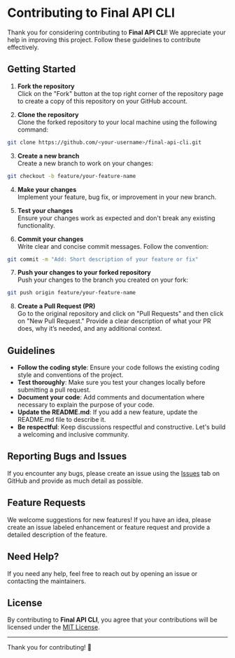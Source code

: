 # Contributing to Final API CLI

Thank you for considering contributing to **Final API CLI**! We appreciate your help in improving this project. Follow these guidelines to contribute effectively.

## Getting Started

1. **Fork the repository**  
   Click on the "Fork" button at the top right corner of the repository page to create a copy of this repository on your GitHub account.

2. **Clone the repository**  
   Clone the forked repository to your local machine using the following command:

```bash
git clone https://github.com/<your-username>/final-api-cli.git
```

3. **Create a new branch**  
   Create a new branch to work on your changes:

```bash
git checkout -b feature/your-feature-name
```

4. **Make your changes**  
   Implement your feature, bug fix, or improvement in your new branch.

5. **Test your changes**  
   Ensure your changes work as expected and don't break any existing functionality.

6. **Commit your changes**  
   Write clear and concise commit messages. Follow the convention:

```bash
git commit -m "Add: Short description of your feature or fix"
```

7. **Push your changes to your forked repository**  
   Push your changes to the branch you created on your fork:

```bash
git push origin feature/your-feature-name
```

8. **Create a Pull Request (PR)**  
   Go to the original repository and click on "Pull Requests" and then click on "New Pull Request." Provide a clear description of what your PR does, why it’s needed, and any additional context.

## Guidelines

-   **Follow the coding style**: Ensure your code follows the existing coding style and conventions of the project.
-   **Test thoroughly**: Make sure you test your changes locally before submitting a pull request.
-   **Document your code**: Add comments and documentation where necessary to explain the purpose of your code.
-   **Update the README.md**: If you add a new feature, update the README.md file to describe it.
-   **Be respectful**: Keep discussions respectful and constructive. Let's build a welcoming and inclusive community.

## Reporting Bugs and Issues

If you encounter any bugs, please create an issue using the [Issues](https://github.com/hariharanddeveloper/final-api-cli/issues) tab on GitHub and provide as much detail as possible.

## Feature Requests

We welcome suggestions for new features! If you have an idea, please create an issue labeled enhancement or feature request and provide a detailed description of the feature.

## Need Help?

If you need any help, feel free to reach out by opening an issue or contacting the maintainers.

## License

By contributing to **Final API CLI**, you agree that your contributions will be licensed under the [MIT License](LICENSE).

---

Thank you for contributing! 🙌

